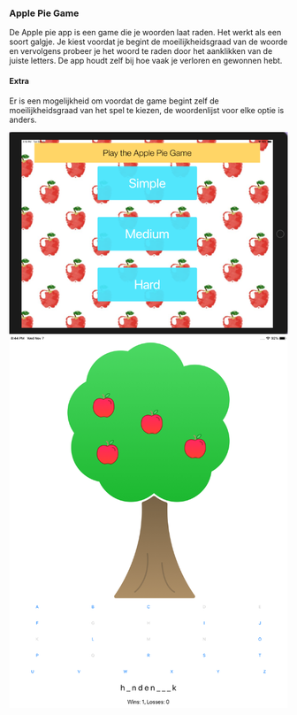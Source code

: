 ### Apple Pie Game 

De Apple pie app is een game die je woorden laat raden. Het werkt als een soort galgje. Je kiest voordat je begint de moeilijkheidsgraad van de woorde en vervolgens probeer je het woord te raden door het aanklikken van de juiste letters. De app houdt zelf bij hoe vaak je verloren en gewonnen hebt. 

#### Extra
Er is een mogelijkheid om voordat de game begint zelf de moeilijkheidsgraad van het spel te kiezen, de woordenlijst voor elke optie is anders. 

![screenshot](Doc/appleintro.png)
![screenshot](Doc/Apple_tree2.png)

